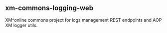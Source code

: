 ## xm-commons-logging-web
XM^online commons project for logs management REST endpoints and AOP XM logger utils.
